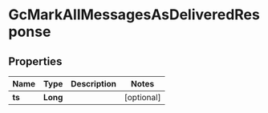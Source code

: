 

# GcMarkAllMessagesAsDeliveredResponse


## Properties

| Name | Type | Description | Notes |
|------------ | ------------- | ------------- | -------------|
|**ts** | **Long** |  |  [optional] |



